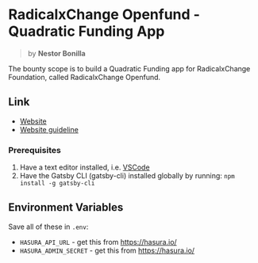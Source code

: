 # RadicalxChange Openfund - Quadratic Funding App
> by **Nestor Bonilla**

The bounty scope is to build a Quadratic Funding app for RadicalxChange Foundation, called RadicalxChange Openfund.

## Link
* [Website](https://link)
* [Website guideline](https://link)

### Prerequisites

1. Have a text editor installed, i.e. [VSCode](https://code.visualstudio.com/)
2. Have the Gatsby CLI (gatsby-cli) installed globally by running:
   `npm install -g gatsby-cli`

## Environment Variables

Save all of these in `.env`:

- `HASURA_API_URL` - get this from https://hasura.io/
- `HASURA_ADMIN_SECRET` - get this from https://hasura.io/